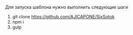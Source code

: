 Для запуска шаблона нужно выполнить следующие шаги

1. git clone https://github.com/AJICAPONE/SixSotok
2. npm i
3. gulp
